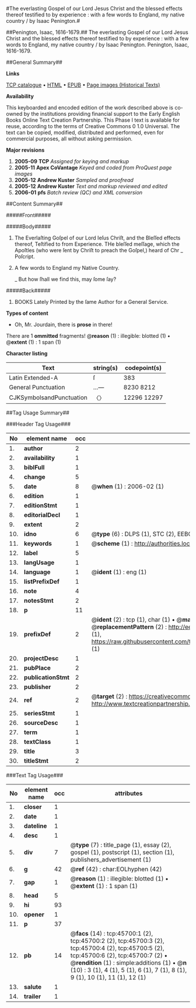 #The everlasting Gospel of our Lord Jesus Christ and the blessed effects thereof testified to by experience : with a few words to England, my native country / by Isaac Penington.#

##Penington, Isaac, 1616-1679.##
The everlasting Gospel of our Lord Jesus Christ and the blessed effects thereof testified to by experience : with a few words to England, my native country / by Isaac Penington.
Penington, Isaac, 1616-1679.

##General Summary##

**Links**

[TCP catalogue](http://www.ota.ox.ac.uk/tcp/)  • 
[HTML](http://tei.it.ox.ac.uk/tcp/Texts-HTML/free/A54/A54033.html)  • 
[EPUB](http://tei.it.ox.ac.uk/tcp/Texts-EPUB/free/A54/A54033.epub) • 
[Page images (Historical Texts)](https://data.historicaltexts.jisc.ac.uk/view?pubId=eebo-10759198e&pageId=eebo-10759198e-45700-1)

**Availability**

This keyboarded and encoded edition of the
	       work described above is co-owned by the institutions
	       providing financial support to the Early English Books
	       Online Text Creation Partnership. This Phase I text is
	       available for reuse, according to the terms of Creative
	       Commons 0 1.0 Universal. The text can be copied,
	       modified, distributed and performed, even for
	       commercial purposes, all without asking permission.

**Major revisions**

1. __2005-09__ __TCP__ *Assigned for keying and markup*
1. __2005-11__ __Apex CoVantage__ *Keyed and coded from ProQuest page images*
1. __2005-12__ __Andrew Kuster__ *Sampled and proofread*
1. __2005-12__ __Andrew Kuster__ *Text and markup reviewed and edited*
1. __2006-01__ __pfs__ *Batch review (QC) and XML conversion*

##Content Summary##

#####Front#####

#####Body#####

1. The Everlaſting Goſpel of our Lord Ieſus Chriſt, and the Bleſſed effects thereof, Teſtified to from Experience.
THe bleſſed meſſage, which the Apoſtles (who were ſent by Chriſt to preach the Goſpel,) heard of Chr
    _ Poſcript.

1. A few words to England my Native Country.

    _ But how ſhall we find this, may ſome ſay?

#####Back#####

1. BOOKS Lately Printed by the ſame Author for a General Service.

**Types of content**

  * Oh, Mr. Jourdain, there is **prose** in there!

There are 1 **ommitted** fragments! 
 @__reason__ (1) : illegible: blotted (1)  •  @__extent__ (1) : 1 span (1)

**Character listing**


|Text|string(s)|codepoint(s)|
|---|---|---|
|Latin Extended-A|ſ|383|
|General Punctuation|…—|8230 8212|
|CJKSymbolsandPunctuation|〈〉|12296 12297|

##Tag Usage Summary##

###Header Tag Usage###

|No|element name|occ|attributes|
|---|---|---|---|
|1.|__author__|2||
|2.|__availability__|1||
|3.|__biblFull__|1||
|4.|__change__|5||
|5.|__date__|8| @__when__ (1) : 2006-02 (1)|
|6.|__edition__|1||
|7.|__editionStmt__|1||
|8.|__editorialDecl__|1||
|9.|__extent__|2||
|10.|__idno__|6| @__type__ (6) : DLPS (1), STC (2), EEBO-CITATION (1), OCLC (1), VID (1)|
|11.|__keywords__|1| @__scheme__ (1) : http://authorities.loc.gov/ (1)|
|12.|__label__|5||
|13.|__langUsage__|1||
|14.|__language__|1| @__ident__ (1) : eng (1)|
|15.|__listPrefixDef__|1||
|16.|__note__|4||
|17.|__notesStmt__|2||
|18.|__p__|11||
|19.|__prefixDef__|2| @__ident__ (2) : tcp (1), char (1)  •  @__matchPattern__ (2) : ([0-9\-]+):([0-9IVX]+) (1), (.+) (1)  •  @__replacementPattern__ (2) : http://eebo.chadwyck.com/downloadtiff?vid=$1&page=$2 (1), https://raw.githubusercontent.com/textcreationpartnership/Texts/master/tcpchars.xml#$1 (1)|
|20.|__projectDesc__|1||
|21.|__pubPlace__|2||
|22.|__publicationStmt__|2||
|23.|__publisher__|2||
|24.|__ref__|2| @__target__ (2) : https://creativecommons.org/publicdomain/zero/1.0/ (1), http://www.textcreationpartnership.org/docs/. (1)|
|25.|__seriesStmt__|1||
|26.|__sourceDesc__|1||
|27.|__term__|1||
|28.|__textClass__|1||
|29.|__title__|3||
|30.|__titleStmt__|2||


###Text Tag Usage###

|No|element name|occ|attributes|
|---|---|---|---|
|1.|__closer__|1||
|2.|__date__|1||
|3.|__dateline__|1||
|4.|__desc__|1||
|5.|__div__|7| @__type__ (7) : title_page (1), essay (2), gospel (1), postscript (1), section (1), publishers_advertisement (1)|
|6.|__g__|42| @__ref__ (42) : char:EOLhyphen (42)|
|7.|__gap__|1| @__reason__ (1) : illegible: blotted (1)  •  @__extent__ (1) : 1 span (1)|
|8.|__head__|5||
|9.|__hi__|93||
|10.|__opener__|1||
|11.|__p__|37||
|12.|__pb__|14| @__facs__ (14) : tcp:45700:1 (2), tcp:45700:2 (2), tcp:45700:3 (2), tcp:45700:4 (2), tcp:45700:5 (2), tcp:45700:6 (2), tcp:45700:7 (2)  •  @__rendition__ (1) : simple:additions (1)  •  @__n__ (10) : 3 (1), 4 (1), 5 (1), 6 (1), 7 (1), 8 (1), 9 (1), 10 (1), 11 (1), 12 (1)|
|13.|__salute__|1||
|14.|__trailer__|1||
